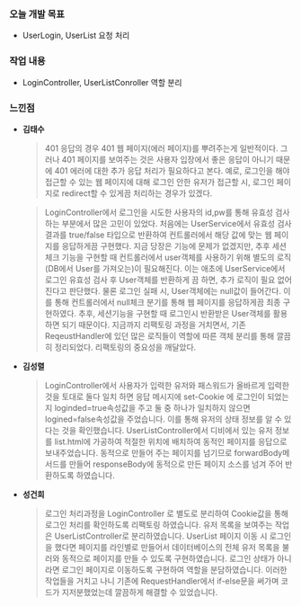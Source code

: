 ### 오늘 개발 목표
* UserLogin, UserList 요청 처리

### 작업 내용
* LoginController, UserListConroller 역할 분리

### 느낀점

* **김태수**

    > 401 응답의 경우 401 웹 페이지(에러 페이지)를 뿌려주는게 일반적이다.
      그러나 401 페이지를 보여주는 것은 사용자 입장에서 좋은 응답이 아니기 때문에 401 에러에 대한 추가 응답 처리가 필요하다고 본다.
      예로, 로그인을 해야 접근할 수 있는 웹 페이지에 대해 로그인 안한 유저가 접근할 시, 로그인 페이지로 redirect할 수 있게끔 처리하는 경우가 있겠다.
      
    > LoginController에서 로그인을 시도한 사용자의 id,pw를 통해 유효성 검사하는 부분에서 많은 고민이 있었다.
      처음에는 UserService에서 유효성 검사 결과를 true/false 타입으로 반환하여 컨트롤러에서 해당 값에 맞는 웹 페이지를 응답하게끔 구현했다.
      지금 당장은 기능에 문제가 없겠지만, 추후 세션체크 기능을 구현할 때 컨트롤러에서 user객체를 사용하기 위해 별도의 로직(DB에서 User를 가져오는)이 필요해진다.
      이는 애초에 UserService에서 로그인 유효성 검사 후 User객체를 반환하게 끔 하면, 추가 로직이 필요 없어진다고 판단했다.
      물론 로그인 실패 시, User객체에는 null값이 들어간다.
      이를 통해 컨트롤러에서 null체크 분기를 통해 웹 페이지를 응답하게끔 최종 구현하였다. 추후, 세션기능을 구현할 때 로그인시 반환받은 User객체를 활용하면 되기 때문이다.
      지금까지 리팩토링 과정을 거치면서, 기존 ReqeustHandler에 있던 많은 로직들이 역할에 따른 객체 분리를 통해 깔끔히 정리되었다.
      리팩토링의 중요성을 깨달았다.



* **김성렬**

    > LoginController에서 사용자가 입력한 유저와 패스워드가 올바르게 입력한 것을 토대로 둘다 일치 하면 응답 메시지에 set-Cookie
     에 로그인이 되었는지 loginded=true속성값을 주고 둘 중 하나가 일치하지 않으면 logined=false속성값을 주었습니다. 이를 통해 유저의 상태 정보를
     알 수 있다는 것을 확인했습니다. UserListController에서 디비에서 있는 유저 정보를 list.html에 가공하여 적절한 위치에 배치하여 동적인 페이지를 응답으로 보내주었습니다.
     동적으로 만들어 주는 페이지를 넘기므로 forwardBody메서드를 만들어 responseBody에 동적으로 만든 페이지 소스를 넘겨 주어 반환하도록 하였습니다. 



* **성건희**
   
    > 로그인 처리과정을 LoginController 로 별도로 분리하여 Cookie값을 통해 로그인 처리를 확인하도록 리팩토링 하였습니다. 유저 목록을 보여주는 작업은 UserListController로 분리하였습니다. UserList 페이지 이동 시 로그인을 했다면 페이지를 라인별로 만들어서 데이터베이스의 전체 유저 목록을 불러와 동적으로 페이지를 만들 수 있도록 구현하였습니다. 로그인 상태가 아니라면 로그인 페이지로 이동하도록 구현하여 역할을 분담하였습니다. 이러한 작업들을 거치고 나니 기존에 RequestHandler에서 if-else문을 써가며 코드가 지저분했었는데 깔끔하게 해결할 수 있었습니다.

